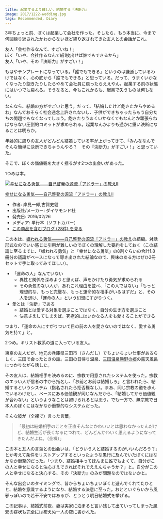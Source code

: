 ```yaml
---
title: 起業するより難しい、結婚する『決断力』
image: 2017/1222-wedding.jpg
tags: Recommended, Diary
---
```

3年ちょっと前、ぼくは起業して会社を作った。そしたら、もう本当に、今まで何回繰り返されたかわからないほど繰り返されてきた友人との会話がこれ。

友人「会社作るなんて、すごいね！」  
ぼく「いや、会社作るなんて紙1枚出せば誰でもできるから」  
友人「いや、その『決断力』がすごい！」

もはやテンプレートになっている。「誰でもできる」というのは謙遜しているわけではなく、心の底から「誰でもできる」と思っている。だって、うまくいかなくなったり飽きたりしたらやめて会社員に戻ったらええやん。起業する前の状態にはいつでも戻れる。そうなると、今もこれからも、起業で失うものは何もない。

なんなら、結婚の方がすごいと思う。だって、「結婚したけど飽きたからやめるわ」なんておそらく社会通念上許されないし、子供ができちゃったらもう自分たちの問題でもなくなってしまう。飽きたりうまくいかなくてもなんとか頑張らねばならない圧倒的コミットが求められる。起業なんかよりも遥かに重い決断になることは明らか。

年齢的に周りの友人がどんどん結婚している率が上がってきて、「みんななんでそんな簡単に決断できちゃうんやろ？　その『決断力』がすごい！」と思っていた。

そこで、ぼくの価値観を大きく揺るがす2つの出会いがあった。

1つめは本。

<div class="hatena-asin-detail"><a href="http://www.amazon.co.jp/exec/obidos/ASIN/4478066116/stack-overflow-engineer-22/"><img src="https://images-fe.ssl-images-amazon.com/images/I/519tuiAlyOL._SL160_.jpg" class="hatena-asin-detail-image" alt="幸せになる勇気――自己啓発の源流「アドラー」の教えII" title="幸せになる勇気――自己啓発の源流「アドラー」の教えII"></a><div class="hatena-asin-detail-info"><p class="hatena-asin-detail-title"><a href="http://www.amazon.co.jp/exec/obidos/ASIN/4478066116/stack-overflow-engineer-22/">幸せになる勇気――自己啓発の源流「アドラー」の教えII</a></p><ul><li><span class="hatena-asin-detail-label">作者:</span> 岸見一郎,古賀史健</li><li><span class="hatena-asin-detail-label">出版社/メーカー:</span> ダイヤモンド社</li><li><span class="hatena-asin-detail-label">発売日:</span> 2016/02/26</li><li><span class="hatena-asin-detail-label">メディア:</span> 単行本（ソフトカバー）</li><li><a href="http://d.hatena.ne.jp/asin/4478066116/stack-overflow-engineer-22" target="_blank">この商品を含むブログ (28件) を見る</a></li></ul></div><div class="hatena-asin-detail-foot"></div></div>

この本は、<a href="http://d.hatena.ne.jp/asin/4478025819/stack-overflow-engineer-22">嫌われる勇気―――自己啓発の源流「アドラー」の教え</a>の続編。対話形式なのでいい感じに引用が難しいのでぼくの理解した要約をしておく（この結論に至るまでに、「嫌われる勇気」と「幸せになる勇気」の8割ぐらいの合計1.8冊分の議論がベースになって導き出された結論なので、興味のある方はぜひ2冊セットで手に取ってみてほしい）。

- 「運命の人」なんていない
  - 異性と関係を深めようと思えば、声をかけたり勇気が求められる
  - その勇気のない人が、あれこれ理由を並べ、「この人ではない」「もっと理想的な、もっと完璧な、もっと運命的な相手がいるはずだ」と、その人を退け、「運命の人」という幻想にすがりつく。
- 愛とは「決断」である 
  - 結婚とは愛する対象を選ぶことではなく、自分の生き方を選ぶこと
  - 決意さえしてしまえば、究極的にはいかなる人をも愛することができる

つまり、「運命の人にすがりついて目の前の人を愛さないのではなく、愛する勇気を持て」と。

2つめ。キリスト教系の道に入っている友人。

東京の友人だが、地元の兵庫県三田市（さんだし）でちょいちょい仕事があるらしく、三田で会ったときの話。三田の日帰り温泉、[三田温泉熊野の郷](https://www.kumano-no-sato.com/sanda/)の露天風呂につかりながら話した。

その友人は、結婚相手を決めるのに、宗教で用意されたシステムを使った。宗教のエラい人が信者の中から指名し、「お前とお前は結婚しろ」と言われたら、結婚するというシステム（指名されたら拒否権なし）。まあ、同じ宗教の道を歩んでいるわけだし、ベースにある価値観が同じなんだから、「結婚してから価値観が合わない」というようなことは避けられるとは思う。でも一方で、無宗教で日本人のぼくにはなかなか衝撃的なシステムだった。

そんな彼が（全裸で）言った言葉。

> 「最初は結婚相手のことを正直そんなにかわいいとは思わなかったんだけど、結婚生活が長くなるにつれて、どんどんかわいく思えるようになってきたんだよね。（全裸）」

この本と友人の言葉との出会いは、「どういう人と結婚するのがいいんだろう？」とか考えて条件をリストアップするといったような愚行に及んでいたぼくにはなかなか衝撃的だった。「つまり、結婚相手ってほんまに誰でもよくて、自分がこの人と幸せになると決心さえできればそれでええんちゃうか？」と。自分がこの人と幸せになると決心する、その『決断力』のみが問題なのではないかと。

そんな出会いのタイミングで、昔からちょいちょいぼくと遊んでくれてたひとと、結婚を意識するようになり、結婚する決意に至った。おとといぐらいから風邪っぽいので若干不安ではあるが、とうとう明日結婚式を挙げる。

この記事は、結婚式前夜、妻は実家に泊まると言い残して出ていってしまった風邪の症状も完全には癒えぬ一人の夜に書かれた。
